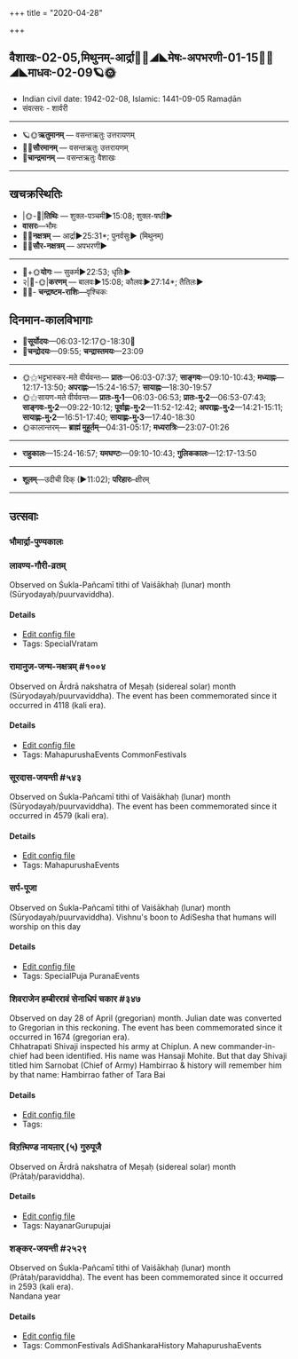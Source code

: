 +++
title = "2020-04-28"

+++
## वैशाखः-02-05,मिथुनम्-आर्द्रा🌛🌌◢◣मेषः-अपभरणी-01-15🌌🌞◢◣माधवः-02-09🪐🌞
- Indian civil date: 1942-02-08, Islamic: 1441-09-05 Ramaḍān
- संवत्सरः - शार्वरी
___________________
- 🪐🌞**ऋतुमानम्** — वसन्तऋतुः उत्तरायणम्
- 🌌🌞**सौरमानम्** — वसन्तऋतुः उत्तरायणम्
- 🌛**चान्द्रमानम्** — वसन्तऋतुः वैशाखः
___________________


## खचक्रस्थितिः
- |🌞-🌛|**तिथिः** — शुक्ल-पञ्चमी►15:08; शुक्ल-षष्ठी►  
- **वासरः**—भौमः  
- 🌌🌛**नक्षत्रम्** — आर्द्रा►25:31*; पुनर्वसुः► (मिथुनम्)  
- 🌌🌞**सौर-नक्षत्रम्** — अपभरणी►  
___________________
- 🌛+🌞**योगः** — सुकर्म►22:53; धृतिः►  
- २|🌛-🌞|**करणम्** — बालवः►15:08; कौलवः►27:14*; तैतिलः►  
- 🌌🌛- **चन्द्राष्टम-राशिः**—वृश्चिकः  


## दिनमान-कालविभागाः
- 🌅**सूर्योदयः**—06:03-12:17🌞️-18:30🌇  
- 🌛**चन्द्रोदयः**—09:55; **चन्द्रास्तमयः**—23:09  
___________________
- 🌞⚝भट्टभास्कर-मते वीर्यवन्तः— **प्रातः**—06:03-07:37; **साङ्गवः**—09:10-10:43; **मध्याह्नः**—12:17-13:50; **अपराह्णः**—15:24-16:57; **सायाह्नः**—18:30-19:57  
- 🌞⚝सायण-मते वीर्यवन्तः— **प्रातः-मु॰1**—06:03-06:53; **प्रातः-मु॰2**—06:53-07:43; **साङ्गवः-मु॰2**—09:22-10:12; **पूर्वाह्णः-मु॰2**—11:52-12:42; **अपराह्णः-मु॰2**—14:21-15:11; **सायाह्णः-मु॰2**—16:51-17:40; **सायाह्णः-मु॰3**—17:40-18:30  
- 🌞कालान्तरम्— **ब्राह्मं मुहूर्तम्**—04:31-05:17; **मध्यरात्रिः**—23:07-01:26  
___________________
- **राहुकालः**—15:24-16:57; **यमघण्टः**—09:10-10:43; **गुलिककालः**—12:17-13:50  
___________________
- **शूलम्**—उदीची दिक् (►11:02); **परिहारः**–क्षीरम्  
___________________

## उत्सवाः
### भौमार्द्रा-पुण्यकालः
### लावण्य-गौरी-व्रतम्

Observed on Śukla-Pañcamī tithi of Vaiśākhaḥ (lunar) month (Sūryodayaḥ/puurvaviddha). 

#### Details
- [Edit config file](https://github.com/jyotisham/adyatithi/tree/master/devatA/umA/lunar_month/tithi/02/05/lAvaNya-gaurI-vratam.toml)
- Tags: SpecialVratam


### रामानुज-जन्म-नक्षत्रम् #१००४

Observed on Ārdrā nakshatra of Meṣaḥ (sidereal solar) month (Sūryodayaḥ/puurvaviddha). The event has been commemorated since it occurred in 4118 (kali era).  


#### Details
- [Edit config file](https://github.com/jyotisham/adyatithi/tree/master/mahApuruSha/vaiShNava-misc/sidereal_solar_month/nakshatra/01/06/rAmAnuja-janma-nakSatram.toml)
- Tags: MahapurushaEvents CommonFestivals


### सूरदास-जयन्ती #५४३

Observed on Śukla-Pañcamī tithi of Vaiśākhaḥ (lunar) month (Sūryodayaḥ/puurvaviddha). The event has been commemorated since it occurred in 4579 (kali era).  


#### Details
- [Edit config file](https://github.com/jyotisham/adyatithi/tree/master/mahApuruSha/sangIta-kRt/lunar_month/tithi/02/05/sUradAsa~jayantI.toml)
- Tags: MahapurushaEvents


### सर्प-पूजा

Observed on Śukla-Pañcamī tithi of Vaiśākhaḥ (lunar) month (Sūryodayaḥ/puurvaviddha). Vishnu's boon to AdiSesha that humans will worship on this day

#### Details
- [Edit config file](https://github.com/jyotisham/adyatithi/tree/master/devatA/misc-fauna/lunar_month/tithi/02/05/sarpa-pUjA~1.toml)
- Tags: SpecialPuja PuranaEvents


### शिवराजेन हम्बीररावं सेनाधिपं चकार #३४७

Observed on day 28 of April (gregorian) month. Julian date was converted to Gregorian in this reckoning. The event has been commemorated since it occurred in 1674 (gregorian era).  
Chhatrapati Shivaji inspected his army at Chiplun. A new commander-in-chief had been identified. His name was Hansaji Mohite. But that day Shivaji titled him Sarnobat (Chief of Army) Hambirrao & history will remember him by that name: Hambirrao father of Tara Bai

#### Details
- [Edit config file](https://github.com/jyotisham/adyatithi/tree/master/mahApuruSha/xatra-later/gregorian/day/04/28/shivarAjena_hambIrarAvaM_senAdhipaM_cakAra.toml)
- Tags: 


### विऱऩ्मिण्ड नायऩार् (५) गुरुपूजै

Observed on Ārdrā nakshatra of Meṣaḥ (sidereal solar) month (Prātaḥ/paraviddha). 

#### Details
- [Edit config file](https://github.com/jyotisham/adyatithi/tree/master/mahApuruSha/nAyanAr/sidereal_solar_month/nakshatra/01/06/vir2an2miNDa%20nAyan2Ar%20%285%29%20gurupUjai.toml)
- Tags: NayanarGurupujai


### शङ्कर-जयन्ती #२५२९

Observed on Śukla-Pañcamī tithi of Vaiśākhaḥ (lunar) month (Prātaḥ/paraviddha). The event has been commemorated since it occurred in 2593 (kali era).  
Nandana year

#### Details
- [Edit config file](https://github.com/jyotisham/adyatithi/tree/master/mahApuruSha/kAnchI-maTha/lunar_month/tithi/02/05/zaGkara~jayantI.toml)
- Tags: CommonFestivals AdiShankaraHistory MahapurushaEvents


